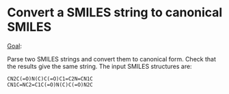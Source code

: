 Convert a SMILES string to canonical SMILES
===========================================

[Goal](http://ctr.wikia.com/wiki/Convert_a_SMILES_string_to_canonical_SMILES):

Parse two SMILES strings and convert them to canonical form. Check that the results give the same string. The input SMILES structures are:

    CN2C(=O)N(C)C(=O)C1=C2N=CN1C
    CN1C=NC2=C1C(=O)N(C)C(=O)N2C



